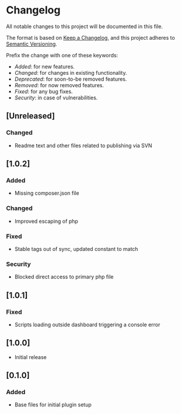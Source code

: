 # Changelog

All notable changes to this project will be documented in this file.

The format is based on [Keep a Changelog](https://keepachangelog.com/en/1.0.0/),
and this project adheres to [Semantic Versioning](https://semver.org/spec/v2.0.0.html).

Prefix the change with one of these keywords:

-   _Added_: for new features.
-   _Changed_: for changes in existing functionality.
-   _Deprecated_: for soon-to-be removed features.
-   _Removed_: for now removed features.
-   _Fixed_: for any bug fixes.
-   _Security_: in case of vulnerabilities.

## [Unreleased]

### Changed

-   Readme text and other files related to publishing via SVN

## [1.0.2]

### Added

-   Missing composer.json file

### Changed

-   Improved escaping of php

### Fixed

-   Stable tags out of sync, updated constant to match

### Security

-   Blocked direct access to primary php file

## [1.0.1]

### Fixed

-   Scripts loading outside dashboard triggering a console error

## [1.0.0]

-   Initial release

## [0.1.0]

### Added

-   Base files for initial plugin setup
